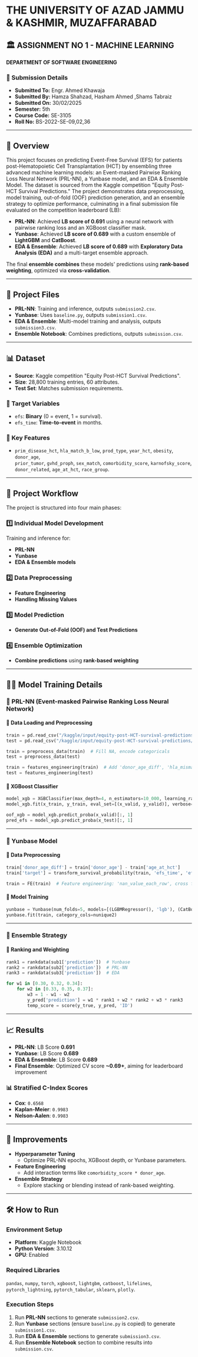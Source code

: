 # THE UNIVERSITY OF AZAD JAMMU & KASHMIR, MUZAFFARABAD  

## 🏛 ASSIGNMENT NO 1 - MACHINE LEARNING  
**DEPARTMENT OF SOFTWARE ENGINEERING**  

### 📜 Submission Details  
- **Submitted To:** Engr. Ahmed Khawaja  
- **Submitted By:** Hamza Shahzad, Hasham Ahmed ,Shams Tabraiz 
- **Submitted On:** 30/02/2025  
- **Semester:** 5th  
- **Course Code:** SE-3105  
- **Roll No:** BS-2022-SE-09,02,36  

---

## 📖 Overview  
This project focuses on predicting Event-Free Survival (EFS) for patients post-Hematopoietic Cell Transplantation (HCT) by ensembling three advanced machine learning models: an Event-masked Pairwise Ranking Loss Neural Network (PRL-NN), a Yunbase model, and an EDA & Ensemble Model. The dataset is sourced from the Kaggle competition "Equity Post-HCT Survival Predictions." The project demonstrates data preprocessing, model training, out-of-fold (OOF) prediction generation, and an ensemble strategy to optimize performance, culminating in a final submission file evaluated on the competition leaderboard (LB):  

- **PRL-NN**: Achieved **LB score of 0.691** using a neural network with pairwise ranking loss and an XGBoost classifier mask.  
- **Yunbase**: Achieved **LB score of 0.689** with a custom ensemble of **LightGBM** and **CatBoost**.  
- **EDA & Ensemble**: Achieved **LB score of 0.689** with **Exploratory Data Analysis (EDA)** and a multi-target ensemble approach.  

The final **ensemble combines** these models' predictions using **rank-based weighting**, optimized via **cross-validation**.  

---

## 📂 Project Files  
- **PRL-NN**: Training and inference, outputs `submission2.csv`.  
- **Yunbase**: Uses `baseline.py`, outputs `submission1.csv`.  
- **EDA & Ensemble**: Multi-model training and analysis, outputs `submission3.csv`.  
- **Ensemble Notebook**: Combines predictions, outputs `submission.csv`.  

---

## 📊 Dataset  
- **Source**: Kaggle competition "Equity Post-HCT Survival Predictions".  
- **Size**: 28,800 training entries, 60 attributes.  
- **Test Set**: Matches submission requirements.  

### 🎯 Target Variables  
- `efs`: **Binary** (0 = event, 1 = survival).  
- `efs_time`: **Time-to-event** in months.  

### 🔑 Key Features  
- `prim_disease_hct`, `hla_match_b_low`, `prod_type`, `year_hct`, `obesity`, `donor_age`,  
  `prior_tumor`, `gvhd_proph`, `sex_match`, `comorbidity_score`, `karnofsky_score`,  
  `donor_related`, `age_at_hct`, `race_group`.  

---

## 🚀 Project Workflow  
The project is structured into four main phases:  

### **1️⃣ Individual Model Development**  
Training and inference for:  
- **PRL-NN**  
- **Yunbase**  
- **EDA & Ensemble models**  

### **2️⃣ Data Preprocessing**  
- **Feature Engineering**  
- **Handling Missing Values**  

### **3️⃣ Model Prediction**  
- **Generate Out-of-Fold (OOF) and Test Predictions**  

### **4️⃣ Ensemble Optimization**  
- **Combine predictions** using **rank-based weighting**  

---

## 🧑‍💻 Model Training Details  

### **🔹 PRL-NN (Event-masked Pairwise Ranking Loss Neural Network)**  

#### **📌 Data Loading and Preprocessing**  
```python
train = pd.read_csv("/kaggle/input/equity-post-HCT-survival-predictions/train.csv")
test = pd.read_csv("/kaggle/input/equity-post-HCT-survival-predictions/test.csv")

train = preprocess_data(train)  # Fill NA, encode categoricals
test = preprocess_data(test)

train = features_engineering(train)  # Add 'donor_age_diff', 'hla_mismatch_sum'
test = features_engineering(test)
```

#### **📌 XGBoost Classifier**  
```python
model_xgb = XGBClassifier(max_depth=4, n_estimators=10_000, learning_rate=0.03, device="cuda")
model_xgb.fit(x_train, y_train, eval_set=[(x_valid, y_valid)], verbose=100)

oof_xgb = model_xgb.predict_proba(x_valid)[:, 1]
pred_efs = model_xgb.predict_proba(x_test)[:, 1]
```

---

### **🔹 Yunbase Model**  

#### **📌 Data Preprocessing**  
```python
train['donor_age_diff'] = train['donor_age'] - train['age_at_hct']
train['target'] = transform_survival_probability(train, 'efs_time', 'efs')

train = FE(train)  # Feature engineering: 'nan_value_each_row', cross features
```

#### **📌 Model Training**  
```python
yunbase = Yunbase(num_folds=5, models=[(LGBMRegressor(), 'lgb'), (CatBoostRegressor(), 'cat')], FE=FE)
yunbase.fit(train, category_cols=nunique2)
```

---

### **🔹 Ensemble Strategy**  

#### **📌 Ranking and Weighting**  
```python
rank1 = rankdata(sub1['prediction'])  # Yunbase
rank2 = rankdata(sub2['prediction'])  # PRL-NN
rank3 = rankdata(sub3['prediction'])  # EDA

for w1 in [0.30, 0.32, 0.34]:
    for w2 in [0.33, 0.35, 0.37]:
        w3 = 1 - w1 - w2
        y_pred['prediction'] = w1 * rank1 + w2 * rank2 + w3 * rank3
        temp_score = score(y_true, y_pred, 'ID')
```
---

## 📈 Results  
- **PRL-NN**: LB Score **0.691**  
- **Yunbase**: LB Score **0.689**  
- **EDA & Ensemble**: LB Score **0.689**  
- **Final Ensemble**: Optimized CV score **~0.69+**, aiming for leaderboard improvement  

### **📊 Stratified C-Index Scores**  
- **Cox**: `0.6568`  
- **Kaplan-Meier**: `0.9983`  
- **Nelson-Aalen**: `0.9983`  

---

## 🔧 Improvements  
- **Hyperparameter Tuning**  
  - Optimize PRL-NN epochs, XGBoost depth, or Yunbase parameters.  
- **Feature Engineering**  
  - Add interaction terms like `comorbidity_score * donor_age`.  
- **Ensemble Strategy**  
  - Explore stacking or blending instead of rank-based weighting.  

---

## 🛠️ How to Run  
### **Environment Setup**  
- **Platform**: Kaggle Notebook  
- **Python Version**: 3.10.12  
- **GPU**: Enabled  

### **Required Libraries**  
`pandas`, `numpy`, `torch`, `xgboost`, `lightgbm`, `catboost`, `lifelines`, `pytorch_lightning`, `pytorch_tabular`, `sklearn`, `plotly`.  

### **Execution Steps**  
1. Run **PRL-NN** sections to generate `submission2.csv`.  
2. Run **Yunbase** sections (ensure `baseline.py` is copied) to generate `submission1.csv`.  
3. Run **EDA & Ensemble** sections to generate `submission3.csv`.  
4. Run **Ensemble Notebook** section to combine results into `submission.csv`.  
